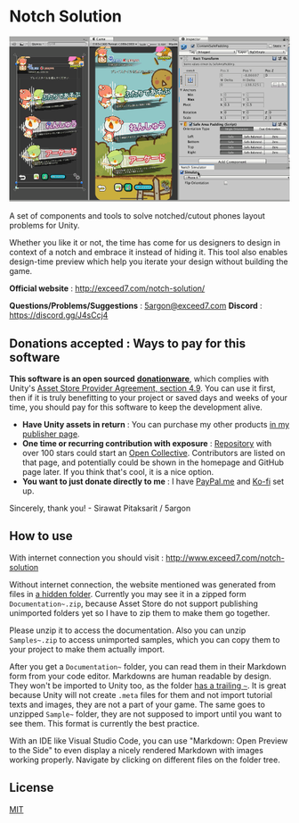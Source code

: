 # Notch Solution

![Main screenshot](Documentation~/images/main-screenshot.gif)

A set of components and tools to solve notched/cutout phones layout problems for Unity.

Whether you like it or not, the time has come for us designers to design in context of a notch and embrace it instead of hiding it. This tool also enables design-time preview which help you iterate your design without building the game.

**Official website** : http://exceed7.com/notch-solution/

**Questions/Problems/Suggestions** : 5argon@exceed7.com
**Discord** : https://discord.gg/J4sCcj4

## Donations accepted : Ways to pay for this software

**This software is an open sourced** [**donationware**](https://en.wikipedia.org/wiki/Donationware), which complies with Unity's [Asset Store Provider Agreement, section 4.9](https://unity3d.com/legal/as_provider). You can use it first, then if it is truly benefitting to your project or saved days and weeks of your time, you should pay for this software to keep the development alive.

- **Have Unity assets in return** : You can purchase my other products [in my publisher page](https://assetstore.unity.com/publishers/18007).
- **One time or recurring contribution with exposure** : [Repository](https://github.com/5argon/NotchSolution) with over 100 stars could start an [Open Collective](https://opencollective.com/notch-solution). Contributors are listed on that page, and potentially could be shown in the homepage and GitHub page later. If you think that's cool, it is a nice option.
- **You want to just donate directly to me** : I have [PayPal.me](http://paypal.me/5argon) and [Ko-fi](https://ko-fi.com/5argon) set up.

Sincerely, thank you! - Sirawat Pitaksarit / 5argon

## How to use

With internet connection you should visit : http://www.exceed7.com/notch-solution

Without internet connection, the website mentioned was generated from files in [a hidden folder](./Documentation~/index.md). Currently you may see it in a zipped form `Documentation~.zip`, because Asset Store do not support publishing unimported folders yet so I have to zip them to make them go together.

Please unzip it to access the documentation. Also you can unzip `Samples~.zip` to access unimported samples, which you can copy them to your project to make them actually import.

After you get a `Documentation~` folder, you can read them in their Markdown form from your code editor. Markdowns are human readable by design. They won't be imported to Unity too, as the folder [has a trailing `~`](https://docs.unity3d.com/Manual/SpecialFolders.html). It is great because Unity will not create `.meta` files for them and not import tutorial texts and images, they are not a part of your game. The same goes to unzipped `Sample~` folder, they are not supposed to import until you want to see them. This format is currently the best practice.

With an IDE like Visual Studio Code, you can use "Markdown: Open Preview to the Side" to even display a nicely rendered Markdown with images working properly. Navigate by clicking on different files on the folder tree.

## License

[MIT](LICENSE.md)